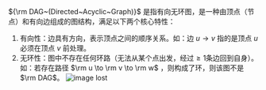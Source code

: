 ${\rm DAG~(Directed~Acyclic~Graph)}$ 是指有向无环图，是一种由顶点（节点）和有向边组成的图结构，满足以下两个核心特性：
1. 有向性：边具有方向，表示顶点之间的顺序关系。如：边 $u \to v$ 指的是顶点 $u$ 必须在顶点 $v$ 前处理。
2. 无环性：图中不存在任何环路（无法从某个点出发，经过$\ge1$条边回到自身）。如：若存在路径 $\rm u \to \rm v \to \rm w$ ，则构成了环，则该图不是 $\rm DAG$。
![image lost](../../../../assets/images/DAG1.png)
